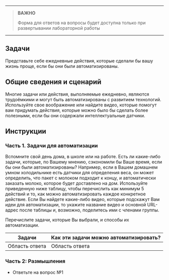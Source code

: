 
---

> **ВАЖНО**
> 
> Форма для ответов на вопросы будет доступна только при развертывании лабораторной работы 

---

## Задачи

Представьте себе ежедневные действия, которые сделали бы вашу жизнь проще, если бы они были автоматизированы.

## Общие сведения и сценарий

Многие задачи или действия, выполняемые ежедневно, являются трудоёмкими и могут быть автоматизированы с развитием технологий. Используйте свое воображение или найдите видео, которые помогут вам придумать действия, которые можно было бы сделать более полезными, если бы они содержали интеллектуальные датчики.

## Инструкции

### Часть 1. Задачи для автоматизации

Вспомните свой день дома, в школе или на работе. Есть ли какие-либо задачи, которые, по Вашему мнению, сэкономили бы Ваше время, если бы они были автоматизированы? Например, если в Вашем домашнем умном холодильнике есть датчики для определения веса, он может определить, что пакет с молоком подходит к концу, и автоматически заказать молоко, которое будет доставлено на дом. Используйте приведенную ниже таблицу, чтобы перечислить как минимум 5 действий и то, как можно автоматизировать каждое конкретное действие. Если Вы найдете какие-либо видео, которые подскажут Вам идеи для автоматизации, то укажите название видео и основной URL-адрес после таблицы и, возможно, поделитесь ими с членами группы.

Перечислите задачи, которые Вы выбрали, и способы их автоматизации.

|Задачи|Как эти задачи можно автоматизировать?|
|--------|------------------------|
|Область ответа|Область ответа|

### Часть 2: Размышления

- Ответьте на вопрос №1